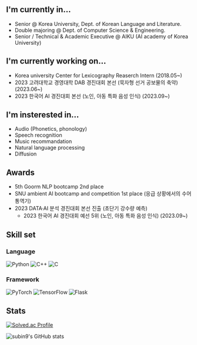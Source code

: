 ## I'm currently in...
  * Senior @ Korea University, Dept. of Korean Language and Literature.</br>
  * Double majoring @ Dept. of Computer Science & Engineering.</br>
  * Senior / Technical & Academic Executive @ AIKU (AI academy of Korea University)</br>

## I'm currently working on...
  * Korea university Center for Lexicography Reaserch Intern (2018.05~)</br>
  * 2023 고려대학교 경영대학 DAB 경진대회 본선 (묵자형 선거 공보물의 축약) (2023.06~)</br>
  * 2023 한국어 AI 경진대회 본선 (노인, 아동 특화 음성 인식) (2023.09~)</br>

## I'm insterested in...
  * Audio (Phonetics, phonology)</br>
  * Speech recognition</br>
  * Music recommandation</br>
  * Natural language processing</br>
  * Diffusion</br>

## Awards
  * 5th Goorm NLP bootcamp 2nd place</br>
  * SNU ambient AI bootcamp and competition 1st place (응급 상황에서의 수어 통역기)</br>
  * 2023 DATA·AI 분석 경진대회 본선 진출 (초단기 강수량 예측) </br>
    * 2023 한국어 AI 경진대회 예선 5위 (노인, 아동 특화 음성 인식) (2023.09~)</br>
## Skill set
### Language
![Python](https://img.shields.io/badge/python-3670A0?style=for-the-badge&logo=python&logoColor=ffdd54) ![C++](https://img.shields.io/badge/c++-%2300599C.svg?style=for-the-badge&logo=c%2B%2B&logoColor=white) ![C](https://img.shields.io/badge/c-%2300599C.svg?style=for-the-badge&logo=c&logoColor=white)
### Framework
![PyTorch](https://img.shields.io/badge/PyTorch-%23EE4C2C.svg?style=for-the-badge&logo=PyTorch&logoColor=white) ![TensorFlow](https://img.shields.io/badge/TensorFlow-%23FF6F00.svg?style=for-the-badge&logo=TensorFlow&logoColor=white) ![Flask](https://img.shields.io/badge/flask-%23000.svg?style=for-the-badge&logo=flask&logoColor=white)

## Stats


[![Solved.ac Profile](http://mazassumnida.wtf/api/v2/generate_badge?boj=subin1031)](https://solved.ac/subin1031)<br/>


![subin9's GitHub stats](https://github-readme-stats.vercel.app/api?username=subin9&show_icons=true&theme=radical)



